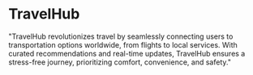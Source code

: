 # TravelHub
"TravelHub revolutionizes travel by seamlessly connecting users to transportation options worldwide, from flights to local services. With curated recommendations and real-time updates, TravelHub ensures a stress-free journey, prioritizing comfort, convenience, and safety."

